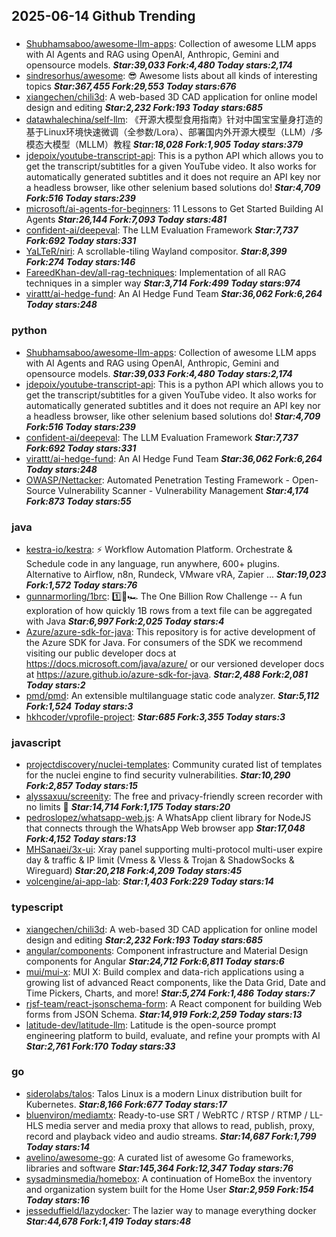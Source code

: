## 2025-06-14 Github Trending

### 
* [Shubhamsaboo/awesome-llm-apps](https://github.com/Shubhamsaboo/awesome-llm-apps): Collection of awesome LLM apps with AI Agents and RAG using OpenAI, Anthropic, Gemini and opensource models. ***Star:39,033 Fork:4,480 Today stars:2,174***
* [sindresorhus/awesome](https://github.com/sindresorhus/awesome): 😎 Awesome lists about all kinds of interesting topics ***Star:367,455 Fork:29,553 Today stars:676***
* [xiangechen/chili3d](https://github.com/xiangechen/chili3d): A web-based 3D CAD application for online model design and editing ***Star:2,232 Fork:193 Today stars:685***
* [datawhalechina/self-llm](https://github.com/datawhalechina/self-llm): 《开源大模型食用指南》针对中国宝宝量身打造的基于Linux环境快速微调（全参数/Lora）、部署国内外开源大模型（LLM）/多模态大模型（MLLM）教程 ***Star:18,028 Fork:1,905 Today stars:379***
* [jdepoix/youtube-transcript-api](https://github.com/jdepoix/youtube-transcript-api): This is a python API which allows you to get the transcript/subtitles for a given YouTube video. It also works for automatically generated subtitles and it does not require an API key nor a headless browser, like other selenium based solutions do! ***Star:4,709 Fork:516 Today stars:239***
* [microsoft/ai-agents-for-beginners](https://github.com/microsoft/ai-agents-for-beginners): 11 Lessons to Get Started Building AI Agents ***Star:26,144 Fork:7,093 Today stars:481***
* [confident-ai/deepeval](https://github.com/confident-ai/deepeval): The LLM Evaluation Framework ***Star:7,737 Fork:692 Today stars:331***
* [YaLTeR/niri](https://github.com/YaLTeR/niri): A scrollable-tiling Wayland compositor. ***Star:8,399 Fork:274 Today stars:146***
* [FareedKhan-dev/all-rag-techniques](https://github.com/FareedKhan-dev/all-rag-techniques): Implementation of all RAG techniques in a simpler way ***Star:3,714 Fork:499 Today stars:974***
* [virattt/ai-hedge-fund](https://github.com/virattt/ai-hedge-fund): An AI Hedge Fund Team ***Star:36,062 Fork:6,264 Today stars:248***

### python
* [Shubhamsaboo/awesome-llm-apps](https://github.com/Shubhamsaboo/awesome-llm-apps): Collection of awesome LLM apps with AI Agents and RAG using OpenAI, Anthropic, Gemini and opensource models. ***Star:39,033 Fork:4,480 Today stars:2,174***
* [jdepoix/youtube-transcript-api](https://github.com/jdepoix/youtube-transcript-api): This is a python API which allows you to get the transcript/subtitles for a given YouTube video. It also works for automatically generated subtitles and it does not require an API key nor a headless browser, like other selenium based solutions do! ***Star:4,709 Fork:516 Today stars:239***
* [confident-ai/deepeval](https://github.com/confident-ai/deepeval): The LLM Evaluation Framework ***Star:7,737 Fork:692 Today stars:331***
* [virattt/ai-hedge-fund](https://github.com/virattt/ai-hedge-fund): An AI Hedge Fund Team ***Star:36,062 Fork:6,264 Today stars:248***
* [OWASP/Nettacker](https://github.com/OWASP/Nettacker): Automated Penetration Testing Framework - Open-Source Vulnerability Scanner - Vulnerability Management ***Star:4,174 Fork:873 Today stars:55***

### java
* [kestra-io/kestra](https://github.com/kestra-io/kestra): ⚡ Workflow Automation Platform. Orchestrate & Schedule code in any language, run anywhere, 600+ plugins. Alternative to Airflow, n8n, Rundeck, VMware vRA, Zapier ... ***Star:19,023 Fork:1,572 Today stars:76***
* [gunnarmorling/1brc](https://github.com/gunnarmorling/1brc): 1️⃣🐝🏎️ The One Billion Row Challenge -- A fun exploration of how quickly 1B rows from a text file can be aggregated with Java ***Star:6,997 Fork:2,025 Today stars:4***
* [Azure/azure-sdk-for-java](https://github.com/Azure/azure-sdk-for-java): This repository is for active development of the Azure SDK for Java. For consumers of the SDK we recommend visiting our public developer docs at https://docs.microsoft.com/java/azure/ or our versioned developer docs at https://azure.github.io/azure-sdk-for-java. ***Star:2,488 Fork:2,081 Today stars:2***
* [pmd/pmd](https://github.com/pmd/pmd): An extensible multilanguage static code analyzer. ***Star:5,112 Fork:1,524 Today stars:3***
* [hkhcoder/vprofile-project](https://github.com/hkhcoder/vprofile-project):  ***Star:685 Fork:3,355 Today stars:3***

### javascript
* [projectdiscovery/nuclei-templates](https://github.com/projectdiscovery/nuclei-templates): Community curated list of templates for the nuclei engine to find security vulnerabilities. ***Star:10,290 Fork:2,857 Today stars:15***
* [alyssaxuu/screenity](https://github.com/alyssaxuu/screenity): The free and privacy-friendly screen recorder with no limits 🎥 ***Star:14,714 Fork:1,175 Today stars:20***
* [pedroslopez/whatsapp-web.js](https://github.com/pedroslopez/whatsapp-web.js): A WhatsApp client library for NodeJS that connects through the WhatsApp Web browser app ***Star:17,048 Fork:4,152 Today stars:13***
* [MHSanaei/3x-ui](https://github.com/MHSanaei/3x-ui): Xray panel supporting multi-protocol multi-user expire day & traffic & IP limit (Vmess & Vless & Trojan & ShadowSocks & Wireguard) ***Star:20,218 Fork:4,209 Today stars:45***
* [volcengine/ai-app-lab](https://github.com/volcengine/ai-app-lab):  ***Star:1,403 Fork:229 Today stars:14***

### typescript
* [xiangechen/chili3d](https://github.com/xiangechen/chili3d): A web-based 3D CAD application for online model design and editing ***Star:2,232 Fork:193 Today stars:685***
* [angular/components](https://github.com/angular/components): Component infrastructure and Material Design components for Angular ***Star:24,712 Fork:6,811 Today stars:6***
* [mui/mui-x](https://github.com/mui/mui-x): MUI X: Build complex and data-rich applications using a growing list of advanced React components, like the Data Grid, Date and Time Pickers, Charts, and more! ***Star:5,274 Fork:1,486 Today stars:7***
* [rjsf-team/react-jsonschema-form](https://github.com/rjsf-team/react-jsonschema-form): A React component for building Web forms from JSON Schema. ***Star:14,919 Fork:2,259 Today stars:13***
* [latitude-dev/latitude-llm](https://github.com/latitude-dev/latitude-llm): Latitude is the open-source prompt engineering platform to build, evaluate, and refine your prompts with AI ***Star:2,761 Fork:170 Today stars:33***

### go
* [siderolabs/talos](https://github.com/siderolabs/talos): Talos Linux is a modern Linux distribution built for Kubernetes. ***Star:8,166 Fork:677 Today stars:17***
* [bluenviron/mediamtx](https://github.com/bluenviron/mediamtx): Ready-to-use SRT / WebRTC / RTSP / RTMP / LL-HLS media server and media proxy that allows to read, publish, proxy, record and playback video and audio streams. ***Star:14,687 Fork:1,799 Today stars:14***
* [avelino/awesome-go](https://github.com/avelino/awesome-go): A curated list of awesome Go frameworks, libraries and software ***Star:145,364 Fork:12,347 Today stars:76***
* [sysadminsmedia/homebox](https://github.com/sysadminsmedia/homebox): A continuation of HomeBox the inventory and organization system built for the Home User ***Star:2,959 Fork:154 Today stars:16***
* [jesseduffield/lazydocker](https://github.com/jesseduffield/lazydocker): The lazier way to manage everything docker ***Star:44,678 Fork:1,419 Today stars:48***
